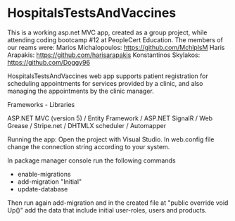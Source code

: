 # HospitalsTestsAndVaccines

This is a working asp.net MVC app, created as a group project, while attending coding bootcamp #12 at PeopleCert Education.
The members of our reams were:
Marios Michalopoulos: https://github.com/MchlplsM
Haris Arapakis: https://github.com/harisarapakis
Konstantinos Skylakos: https://github.com/Doggy96

HospitalsTestsAndVaccines web app supports patient registration for scheduling appointments for services provided by a clinic, and also managing the appointments by the clinic manager.

Frameworks - Libraries

ASP.NET MVC (version 5) /
Entity Framework /
ASP.NET SignalR /
Web Grease /
Stripe.net /
DHTMLX scheduler /
Automapper

Running the app:
Open the project with Visual Studio.
In web.config file change the connection string according to your system.

In package manager console run the following commands
- enable-migrations
- add-migration "Initial"
- update-database

Τhen run again add-migration and in the created file at "public override void Up()" add the data that include initial user-roles, users and products.
